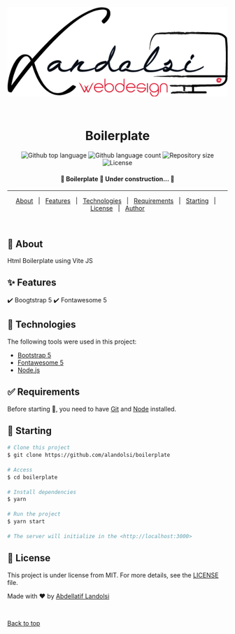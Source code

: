 <div align="center" id="top">
  <img src="./.github/Landolsi_Webdesign_Logo_klein.png" alt="Boilerplate" />

  &#xa0;

  <!-- <a href="https://boilerplate.netlify.app">Demo</a> -->
</div>

<h1 align="center">Boilerplate</h1>

<p align="center">
  <img alt="Github top language" src="https://img.shields.io/github/languages/top/alandolsi/boilerplate?color=56BEB8">

  <img alt="Github language count" src="https://img.shields.io/github/languages/count/alandolsi/boilerplate?color=56BEB8">

  <img alt="Repository size" src="https://img.shields.io/github/repo-size/alandolsi/boilerplate?color=56BEB8">

  <img alt="License" src="https://img.shields.io/github/license/alandolsi/boilerplate?color=56BEB8">

  <!-- <img alt="Github issues" src="https://img.shields.io/github/issues/alandolsi/boilerplate?color=56BEB8" /> -->

  <!-- <img alt="Github forks" src="https://img.shields.io/github/forks/alandolsi/boilerplate?color=56BEB8" /> -->

  <!-- <img alt="Github stars" src="https://img.shields.io/github/stars/alandolsi/boilerplate?color=56BEB8" /> -->
</p>

<!-- Status -->

<h4 align="center">
	🚧  Boilerplate 🚀 Under construction...  🚧
</h4>

<hr>

<p align="center">
  <a href="#dart-about">About</a> &#xa0; | &#xa0;
  <a href="#sparkles-features">Features</a> &#xa0; | &#xa0;
  <a href="#rocket-technologies">Technologies</a> &#xa0; | &#xa0;
  <a href="#white_check_mark-requirements">Requirements</a> &#xa0; | &#xa0;
  <a href="#checkered_flag-starting">Starting</a> &#xa0; | &#xa0;
  <a href="#memo-license">License</a> &#xa0; | &#xa0;
  <a href="https://github.com/alandolsi" target="_blank">Author</a>
</p>

<br>

## :dart: About ##

Html Boilerplate using Vite JS

## :sparkles: Features ##

:heavy_check_mark: Boogtstrap 5
:heavy_check_mark: Fontawesome 5

## :rocket: Technologies ##

The following tools were used in this project:

- [Bootstrap 5](https://getbootstrap.com/docs/5.0/)
- [Fontawesome 5](https://fontawesome.com/)
- [Node.js](https://nodejs.org/en/)

## :white_check_mark: Requirements ##

Before starting :checkered_flag:, you need to have [Git](https://git-scm.com) and [Node](https://nodejs.org/en/) installed.

## :checkered_flag: Starting ##

```bash
# Clone this project
$ git clone https://github.com/alandolsi/boilerplate

# Access
$ cd boilerplate

# Install dependencies
$ yarn

# Run the project
$ yarn start

# The server will initialize in the <http://localhost:3000>
```

## :memo: License ##

This project is under license from MIT. For more details, see the [LICENSE](LICENSE.md) file.


Made with :heart: by <a href="https://github.com/alandolsi" target="_blank">Abdellatif Landolsi</a>

&#xa0;

<a href="#top">Back to top</a>

